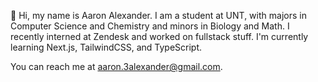 👋 Hi, my name is Aaron Alexander.
I am a student at UNT, with majors in Computer Science and Chemistry and minors in Biology and Math.
I recently interned at Zendesk and worked on fullstack stuff.
I'm currently learning Next.js, TailwindCSS, and TypeScript.

You can reach me at aaron.3alexander@gmail.com.


<!---
aaron3alexander/aaron3alexander is a ✨ special ✨ repository because its `README.md` (this file) appears on your GitHub profile.
You can click the Preview link to take a look at your changes.
--->
